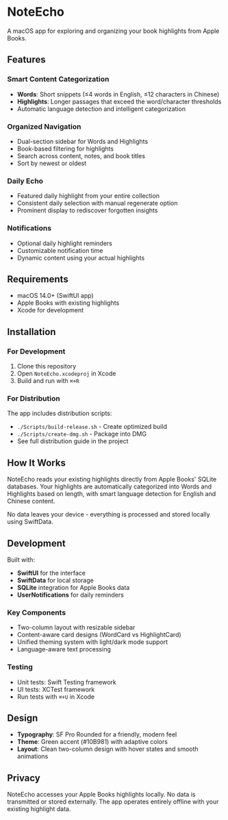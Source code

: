 # NoteEcho

A macOS app for exploring and organizing your book highlights from Apple Books.

## Features

### Smart Content Categorization
- **Words**: Short snippets (≤4 words in English, ≤12 characters in Chinese)
- **Highlights**: Longer passages that exceed the word/character thresholds
- Automatic language detection and intelligent categorization

### Organized Navigation
- Dual-section sidebar for Words and Highlights
- Book-based filtering for highlights
- Search across content, notes, and book titles
- Sort by newest or oldest

### Daily Echo
- Featured daily highlight from your entire collection
- Consistent daily selection with manual regenerate option
- Prominent display to rediscover forgotten insights

### Notifications
- Optional daily highlight reminders
- Customizable notification time
- Dynamic content using your actual highlights

## Requirements

- macOS 14.0+ (SwiftUI app)
- Apple Books with existing highlights
- Xcode for development

## Installation

### For Development
1. Clone this repository
2. Open `NoteEcho.xcodeproj` in Xcode
3. Build and run with `⌘+R`

### For Distribution
The app includes distribution scripts:
- `./Scripts/build-release.sh` - Create optimized build
- `./Scripts/create-dmg.sh` - Package into DMG
- See full distribution guide in the project

## How It Works

NoteEcho reads your existing highlights directly from Apple Books' SQLite databases. Your highlights are automatically categorized into Words and Highlights based on length, with smart language detection for English and Chinese content.

No data leaves your device - everything is processed and stored locally using SwiftData.

## Development

Built with:
- **SwiftUI** for the interface
- **SwiftData** for local storage
- **SQLite** integration for Apple Books data
- **UserNotifications** for daily reminders

### Key Components
- Two-column layout with resizable sidebar
- Content-aware card designs (WordCard vs HighlightCard)
- Unified theming system with light/dark mode support
- Language-aware text processing

### Testing
- Unit tests: Swift Testing framework
- UI tests: XCTest framework
- Run tests with `⌘+U` in Xcode

## Design

- **Typography**: SF Pro Rounded for a friendly, modern feel
- **Theme**: Green accent (#10B981) with adaptive colors
- **Layout**: Clean two-column design with hover states and smooth animations

## Privacy

NoteEcho accesses your Apple Books highlights locally. No data is transmitted or stored externally. The app operates entirely offline with your existing highlight data.

